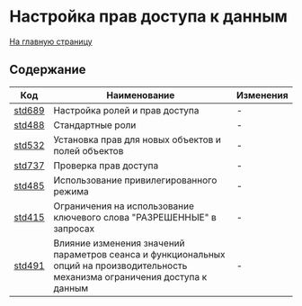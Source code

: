 # Настройка прав доступа к данным

[На главную страницу](../README.MD)

## Содержание

| Код | Наименование | Изменения |
|-|-|-|
| [std689](https://its.1c.ru/db/v8std#content:689:hdoc) | Настройка ролей и прав доступа | - |
| [std488](https://its.1c.ru/db/v8std#content:488:hdoc) | Стандартные роли | - |
| [std532](https://its.1c.ru/db/v8std#content:532:hdoc) | Установка прав для новых объектов и полей объектов | - |
| [std737](https://its.1c.ru/db/v8std#content:737:hdoc) | Проверка прав доступа | - |
| [std485](https://its.1c.ru/db/v8std#content:485:hdoc) | Использование привилегированного режима | - |
| [std415](https://its.1c.ru/db/v8std#content:415:hdoc) | Ограничения на использование ключевого слова "РАЗРЕШЕННЫЕ" в запросах | - |
| [std491](https://its.1c.ru/db/v8std#content:491:hdoc) | Влияние изменения значений параметров сеанса и функциональных опций на производительность механизма ограничения доступа к данным | - |